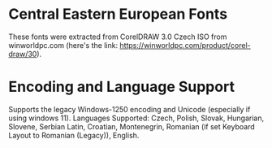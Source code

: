 # Central Eastern European Fonts
These fonts were extracted from CorelDRAW 3.0 Czech ISO from winworldpc.com (here's the link: https://winworldpc.com/product/corel-draw/30).
# Encoding and Language Support
Supports the legacy Windows-1250 encoding and Unicode (especially if using windows 11).
Languages Supported: Czech, Polish, Slovak, Hungarian, Slovene, Serbian Latin, Croatian, Montenegrin, Romanian (if set Keyboard Layout to Romanian (Legacy)), English.
